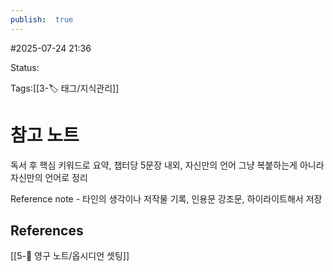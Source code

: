 ```yaml
---
publish:  true
---
```

#2025-07-24 21:36

Status: 

Tags:[[3-🏷️ 태그/지식관리]]

# 참고 노트

독서 후 핵심 키워드로 요약, 챕터당 5문장 내외, 자신만의 언어
그냥 복붙하는게 아니라 자신만의 언어로 정리

Reference note
	- 타인의 생각이나 저작물 기록, 인용문 강조문, 하이라이트해서 저장
## References
 [[5-💎 영구 노트/옵시디언 셋팅]]